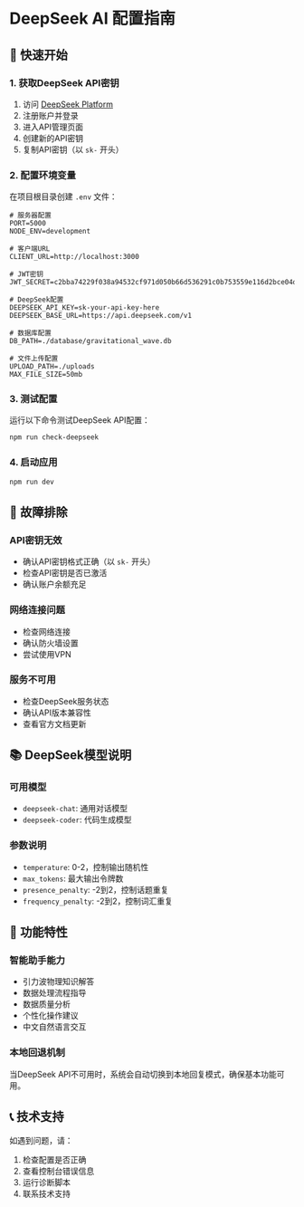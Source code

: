# DeepSeek AI 配置指南

## 🚀 快速开始

### 1. 获取DeepSeek API密钥

1. 访问 [DeepSeek Platform](https://platform.deepseek.com)
2. 注册账户并登录
3. 进入API管理页面
4. 创建新的API密钥
5. 复制API密钥（以 `sk-` 开头）

### 2. 配置环境变量

在项目根目录创建 `.env` 文件：

```env
# 服务器配置
PORT=5000
NODE_ENV=development

# 客户端URL
CLIENT_URL=http://localhost:3000

# JWT密钥
JWT_SECRET=c2bba74229f038a94532cf971d050b66d536291c0b753559e116d2bce04d3da1

# DeepSeek配置
DEEPSEEK_API_KEY=sk-your-api-key-here
DEEPSEEK_BASE_URL=https://api.deepseek.com/v1

# 数据库配置
DB_PATH=./database/gravitational_wave.db

# 文件上传配置
UPLOAD_PATH=./uploads
MAX_FILE_SIZE=50mb
```

### 3. 测试配置

运行以下命令测试DeepSeek API配置：

```bash
npm run check-deepseek
```

### 4. 启动应用

```bash
npm run dev
```

## 🔧 故障排除

### API密钥无效
- 确认API密钥格式正确（以 `sk-` 开头）
- 检查API密钥是否已激活
- 确认账户余额充足

### 网络连接问题
- 检查网络连接
- 确认防火墙设置
- 尝试使用VPN

### 服务不可用
- 检查DeepSeek服务状态
- 确认API版本兼容性
- 查看官方文档更新

## 📚 DeepSeek模型说明

### 可用模型
- `deepseek-chat`: 通用对话模型
- `deepseek-coder`: 代码生成模型

### 参数说明
- `temperature`: 0-2，控制输出随机性
- `max_tokens`: 最大输出令牌数
- `presence_penalty`: -2到2，控制话题重复
- `frequency_penalty`: -2到2，控制词汇重复

## 🎯 功能特性

### 智能助手能力
- 引力波物理知识解答
- 数据处理流程指导
- 数据质量分析
- 个性化操作建议
- 中文自然语言交互

### 本地回退机制
当DeepSeek API不可用时，系统会自动切换到本地回复模式，确保基本功能可用。

## 📞 技术支持

如遇到问题，请：
1. 检查配置是否正确
2. 查看控制台错误信息
3. 运行诊断脚本
4. 联系技术支持 